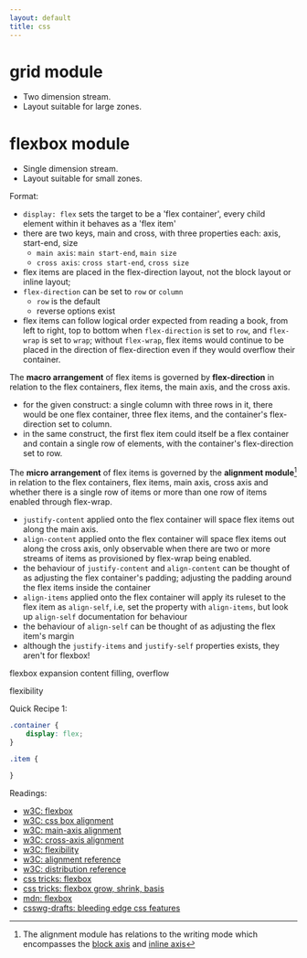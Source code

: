 ```yaml
---
layout: default
title: css
---
```


# grid module
- Two dimension stream.
- Layout suitable for large zones.

# flexbox module
- Single dimension stream.
- Layout suitable for small zones.

Format:
- `display: flex` sets the target to be a 'flex container', every child element within it behaves as a 'flex item' 
- there are two keys, main and cross, with three properties each: axis, start-end, size
  - `main axis`: `main start-end`, `main size`
  - `cross axis`: `cross start-end`, `cross size`
- flex items are placed in the flex-direction layout, not the block layout or inline layout; 
- `flex-direction` can be set to `row` or `column`
  - `row` is the default
  - reverse options exist
- flex items can follow logical order expected from reading a book, from left to right, top to bottom when `flex-direction` is set to `row`, and `flex-wrap` is set to `wrap`; without `flex-wrap`, flex items would continue to be placed in the direction of flex-direction even if they would overflow their container.

The __macro arrangement__ of flex items is governed by __flex-direction__ in relation to the flex containers, flex items, the main axis, and the cross axis.
- for the given construct: a single column with three rows in it, there would be one flex container, three flex items, and the container's flex-direction set to column.
- in the same construct, the first flex item could itself be a flex container and contain a single row of elements, with the container's flex-direction set to row.

The __micro arrangement__ of flex items is governed by the __alignment module__[^1] in relation to the flex containers, flex items, main axis, cross axis and whether there is a single row of items or more than one row of items enabled through flex-wrap.
- `justify-content` applied onto the flex container will space flex items out along the main axis.
- `align-content` applied onto the flex container will space flex items out along the cross axis, only observable when there are two or more streams of items as provisioned by flex-wrap being enabled.
- the behaviour of `justify-content` and `align-content` can be thought of as adjusting the flex container's padding; adjusting the padding around the flex items inside the container
- `align-items` applied onto the flex container will apply its ruleset to the flex item as `align-self`, i.e, set the property with `align-items`, but look up `align-self` documentation for behaviour
- the behaviour of `align-self` can be thought of as adjusting the flex item's margin
- although the `justify-items` and `justify-self` properties exists, they aren't for flexbox!

[^1]: The alignment module has relations to the writing mode which encompasses the [block axis](https://www.w3.org/TR/css-writing-modes-4/#block-axis) and [inline axis](https://www.w3.org/TR/css-writing-modes-4/#inline-axis)

flexbox expansion content filling, overflow


flexibility

Quick Recipe 1:
```css
.container {
    display: flex;
}

.item {
    
}
```


Readings:
- [w3C: flexbox](https://www.w3.org/TR/css-flexbox/)
- [w3C: css box alignment](https://www.w3.org/TR/css-align/)
- [w3C: main-axis alignment](https://www.w3.org/TR/css-flexbox/#justify-content-property)
- [w3C: cross-axis alignment](https://www.w3.org/TR/css-flexbox/#justify-content-property)
- [w3C: flexibility](https://www.w3.org/TR/css-flexbox/#flexibility)
- [w3C: alignment reference](https://www.w3.org/TR/css-align/#overview)
- [w3C: distribution reference](https://www.w3.org/TR/css-align/#distribution-values)
- [css tricks: flexbox](https://css-tricks.com/snippets/css/a-guide-to-flexbox/)
- [css tricks: flexbox grow, shrink, basis](https://css-tricks.com/understanding-flex-grow-flex-shrink-and-flex-basis/)
- [mdn: flexbox](https://developer.mozilla.org/en-US/docs/Web/CSS/CSS_flexible_box_layout/Basic_concepts_of_flexbox)
- [csswg-drafts: bleeding edge css features](https://github.com/w3c/csswg-drafts)